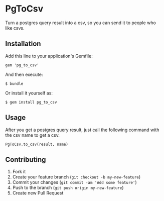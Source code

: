 # PgToCsv

Turn a postgres query result into a csv, so you can send it to people
who like csvs.

## Installation

Add this line to your application's Gemfile:

    gem 'pg_to_csv'

And then execute:

    $ bundle

Or install it yourself as:

    $ gem install pg_to_csv

## Usage

After you get a postgres query result, just call the following command
with the csv name to get a csv.

    PgToCsv.to_csv(result, name)

## Contributing

1. Fork it
2. Create your feature branch (`git checkout -b my-new-feature`)
3. Commit your changes (`git commit -am 'Add some feature'`)
4. Push to the branch (`git push origin my-new-feature`)
5. Create new Pull Request

